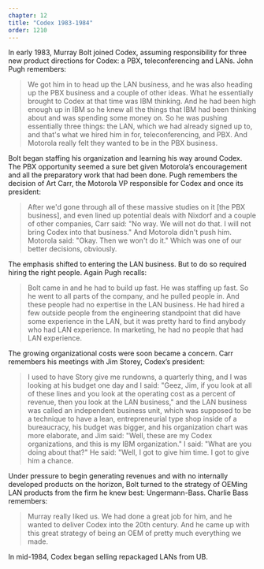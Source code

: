 ```yaml
---
chapter: 12
title: "Codex 1983-1984"
order: 1210
---
```


In early 1983, Murray Bolt joined Codex, assuming responsibility for three new product directions for Codex: a PBX, teleconferencing and LANs. John Pugh remembers:

>We got him in to head up the LAN business, and he was also heading up the PBX business and a couple of other ideas. What he essentially brought to Codex at that time was IBM thinking. And he had been high enough up in IBM so he knew all the things that IBM had been thinking about and was spending some money on. So he was pushing essentially three things: the LAN, which we had already signed up to, and that's what we hired him in for, teleconferencing, and PBX. And Motorola really felt they wanted to be in the PBX business.

Bolt began staffing his organization and learning his way around Codex. The PBX opportunity seemed a sure bet given Motorola’s encouragement and all the preparatory work that had been done. Pugh remembers the decision of Art Carr, the Motorola VP responsible for Codex and once its president:

>After we'd gone through all of these massive studies on it [the PBX business], and even lined up potential deals with Nixdorf and a couple of other companies, Carr said: "No way. We will not do that. I will not bring Codex into that business."  And Motorola didn't push him.  Motorola said: "Okay. Then we won't do it." Which was one of our better decisions, obviously.

The emphasis shifted to entering the LAN business. But to do so required hiring the right people. Again Pugh recalls:

>Bolt came in and he had to build up fast. He was staffing up fast. So he went to all parts of the company, and he pulled people in. And these people had no expertise in the LAN business. He had hired a few outside people from the engineering standpoint that did have some experience in the LAN, but it was pretty hard to find anybody who had LAN experience. In marketing, he had no people that had LAN experience.

The growing organizational costs were soon became a concern. Carr remembers his meetings with Jim Storey, Codex’s president:

>I used to have Story give me rundowns, a quarterly thing, and I was looking at his budget one day and I said: "Geez, Jim, if you look at all of these lines and you look at the operating cost as a percent of revenue, then you look at the LAN business," and the LAN business was called an independent business unit, which was supposed to be a technique to have a lean, entrepreneurial type shop inside of a bureaucracy, his budget was bigger, and his organization chart was more elaborate, and Jim said:  "Well, these are my Codex organizations, and this is my IBM organization." I said:  "What are you doing about that?" He said: "Well, I got to give him time. I got to give him a chance.

Under pressure to begin generating revenues and with no internally developed products on the horizon, Bolt turned to the strategy of OEMing LAN products from the firm he knew best: Ungermann-Bass. Charlie Bass remembers:

>Murray really liked us. We had done a great job for him, and he wanted to deliver Codex into the 20th century. And he came up with this great strategy of being an OEM of pretty much everything we made.

In mid-1984, Codex began selling repackaged LANs from UB.
